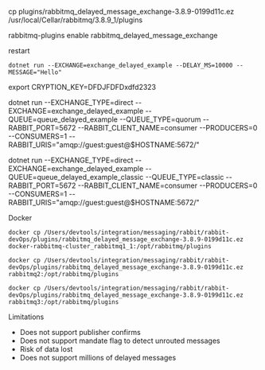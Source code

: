 

cp plugins/rabbitmq_delayed_message_exchange-3.8.9-0199d11c.ez /usr/local/Cellar/rabbitmq/3.8.9_1/plugins

rabbitmq-plugins enable rabbitmq_delayed_message_exchange


restart

```shell script
dotnet run --EXCHANGE=exchange_delayed_example --DELAY_MS=10000 --MESSAGE="Hello"
```



export CRYPTION_KEY=DFDJFDFDxdfd2323


dotnet run --EXCHANGE_TYPE=direct --EXCHANGE=exchange_delayed_example  --QUEUE=queue_delayed_example --QUEUE_TYPE=quorum --RABBIT_PORT=5672  --RABBIT_CLIENT_NAME=consumer --PRODUCERS=0 --CONSUMERS=1 --RABBIT_URIS="amqp://guest:guest@$HOSTNAME:5672/"

dotnet run --EXCHANGE_TYPE=direct --EXCHANGE=exchange_delayed_example  --QUEUE=queue_delayed_example_classic --QUEUE_TYPE=classic --RABBIT_PORT=5672  --RABBIT_CLIENT_NAME=consumer --PRODUCERS=0 --CONSUMERS=1 --RABBIT_URIS="amqp://guest:guest@$HOSTNAME:5672/"


Docker 

```shell script
docker cp /Users/devtools/integration/messaging/rabbit/rabbit-devOps/plugins/rabbitmq_delayed_message_exchange-3.8.9-0199d11c.ez docker-rabbitmq-cluster_rabbitmq1_1:/opt/rabbitmq/plugins

docker cp /Users/devtools/integration/messaging/rabbit/rabbit-devOps/plugins/rabbitmq_delayed_message_exchange-3.8.9-0199d11c.ez rabbitmq2:/opt/rabbitmq/plugins

docker cp /Users/devtools/integration/messaging/rabbit/rabbit-devOps/plugins/rabbitmq_delayed_message_exchange-3.8.9-0199d11c.ez rabbitmq3:/opt/rabbitmq/plugins
```



Limitations

- Does not support publisher confirms
- Does not support mandate flag to detect unrouted messages
- Risk of data lost
- Does not support millions of delayed messages